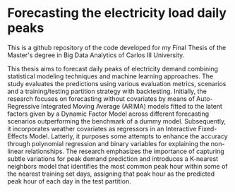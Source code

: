 # Forecasting the electricity load daily peaks
This is a github repository of the code developed for my Final Thesis of the Master's degree in Big Data Analytics of Carlos III University. 

This thesis aims to forecast daily peaks of electricity demand combining statistical modeling techniques and machine learning approaches. The study evaluates the predictions using various evaluation metrics, scenarios and a training/testing partition strategy with backtesting. Initially, the research focuses on forecasting without covariates by means of Auto-Regressive Integrated Moving Average (ARIMA) models fitted to the latent factors given by a Dynamic Factor Model across different forecasting scenarios outperforming the benchmark of a dummy model. Subsequently, it incorporates weather covariates as regressors in an Interactive Fixed-Effects Model. Latterly, it purposes some attempts to enhance the accuracy through polynomial regression and binary variables for explaining the non-linear relationships. The research emphasizes the importance of capturing subtle variations for peak demand prediction and introduces a K-nearest neighbors model that identifies the most common peak hour within some of the nearest training set days, assigning that peak hour as the predicted peak hour of each day in the test partition.
